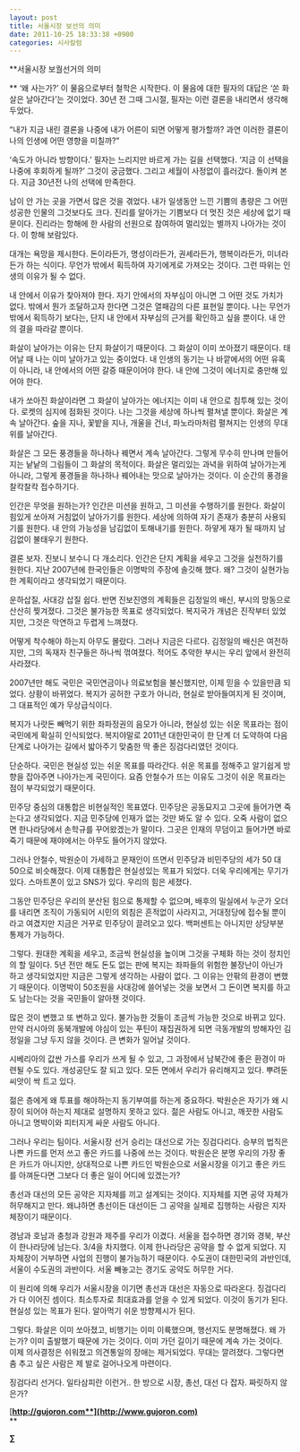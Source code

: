 ```yaml
---
layout: post
title: 서울시장 보선의 의미
date: 2011-10-25 18:33:38 +0900
categories: 시사칼럼
---
```

**서울시장 보궐선거의 의미 

** ‘왜 사는가?’ 이 물음으로부터 철학은 시작한다. 이 물음에 대한 필자의 대답은 ‘쏜 화살은 날아간다’는 것이었다. 30년 전 그때 그시절, 필자는 이런 결론을 내리면서 생각해 두었다. 

“내가 지금 내린 결론을 나중에 내가 어른이 되면 어떻게 평가할까? 과연 이러한 결론이 나의 인생에 어떤 영향을 미칠까?” 

‘속도가 아니라 방향이다.’ 필자는 느리지만 바르게 가는 길을 선택했다. ‘지금 이 선택을 나중에 후회하게 될까?’ 그것이 궁금했다. 그리고 세월이 사정없이 흘러갔다. 돌이켜 본다. 지금 30년전 나의 선택에 만족한다. 

남이 안 가는 곳을 가면서 많은 것을 겪었다. 내가 일생동안 느낀 기쁨의 총량은 그 어떤 성공한 인물의 그것보다도 크다. 진리를 알아가는 기쁨보다 더 멋진 것은 세상에 없기 때문이다. 진리라는 항해에 한 사람의 선원으로 참여하여 멀리있는 별까지 나아가는 것이다. 이 항해 보람있다. 

대개는 욕망을 제시한다. 돈이라든가, 명성이라든가, 권세라든가, 행복이라든가, 미녀라든가 하는 식이다. 무언가 밖에서 획득하여 자기에게로 가져오는 것이다. 그런 따위는 인생의 이유가 될 수 없다. 

내 안에서 이유가 찾아져야 한다. 자기 안에서의 자부심이 아니면 그 어떤 것도 가치가 없다. 밖에서 뭔가 조달하고자 한다면 그것은 열패감의 다른 표현일 뿐이다. 나는 무언가 밖에서 획득하기 보다는, 단지 내 안에서 자부심의 근거를 확인하고 싶을 뿐이다. 내 안의 결을 따라갈 뿐이다. 

화살이 날아가는 이유는 단지 화살이기 때문이다. 그 화살이 이미 쏘아졌기 때문이다. 태어날 때 나는 이미 날아가고 있는 중이었다. 내 인생의 동기는 나 바깥에서의 어떤 유혹이 아니라, 내 안에서의 어떤 갈증 때문이어야 한다. 내 안에 그것이 에너지로 충만해 있어야 한다. 

내가 쏘아진 화살이라면 그 화살이 날아가는 에너지는 이미 내 안으로 침투해 있는 것이다. 로켓의 심지에 점화된 것이다. 나는 그것을 세상에 하나씩 펼쳐낼 뿐이다. 화살은 계속 날아간다. 숲을 지나, 꽃밭을 지나, 개울을 건너, 파노라마처럼 펼쳐지는 인생의 무대 위를 날아간다. 

화살은 그 모든 풍경들을 하나하나 꿰면서 계속 날아간다. 그렇게 무수히 만나며 만들어지는 낱낱의 그림들이 그 화살의 목적이다. 화살은 멀리있는 과녁을 위하여 날아가는게 아니라, 그렇게 풍경들을 하나하나 꿰어내는 맛으로 날아가는 것이다. 이 순간의 풍경을 찰칵찰칵 접수하기다. 

인간은 무엇을 원하는가? 인간은 미션을 원하고, 그 미션을 수행하기를 원한다. 화살이 힘있게 쏘아져 거침없이 날아가기를 원한다. 세상에 의하여 자기 존재가 충분히 사용되기를 원한다. 내 안의 가능성을 남김없이 토해내기를 원한다. 하얗게 재가 될 때까지 남김없이 불태우기 원한다. 

결론 보자. 진보니 보수니 다 개소리다. 인간은 단지 계획을 세우고 그것을 실천하기를 원한다. 지난 2007년에 한국인들은 이명박의 주장에 솔깃해 했다. 왜? 그것이 실현가능한 계획이라고 생각되었기 때문이다. 

운하삽질, 사대강 삽질 쉽다. 반면 진보진영의 계획들은 김정일의 배신, 부시의 망동으로 산산히 찢겨졌다. 그것은 불가능한 목표로 생각되었다. 복지국가 개념은 진작부터 있었지만, 그것은 막연하고 두렵게 느껴졌다. 

어떻게 착수해야 하는지 아무도 몰랐다. 그러나 지금은 다르다. 김정일의 배신은 여전하지만, 그의 독재자 친구들은 하나씩 꺾여졌다. 적어도 추악한 부시는 우리 앞에서 완전히 사라졌다. 

2007년만 해도 국민은 국민연금이나 의료보험을 불신했지만, 이제 믿을 수 있을만큼 되었다. 상황이 바뀌었다. 복지가 공허한 구호가 아니라, 현실로 받아들여지게 된 것이며, 그 대표적인 예가 무상급식이다. 

복지가 나랏돈 빼먹기 위한 좌파정권의 음모가 아니라, 현실성 있는 쉬운 목표라는 점이 국민에게 확실히 인식되었다. 복지야말로 2011년 대한민국이 한 단계 더 도약하여 다음 단계로 나아가는 길에서 밟아주기 맞춤한 딱 좋은 징검다리였던 것이다. 

단순하다. 국민은 현실성 있는 쉬운 목표를 따라간다. 쉬운 목표를 정해주고 알기쉽게 방향을 잡아주면 나아가는게 국민이다. 요즘 안철수가 뜨는 이유도 그것이 쉬운 목표라는 점이 부각되었기 때문이다. 

민주당 중심의 대통합은 비현실적인 목표였다. 민주당은 공동묘지고 그곳에 들어가면 죽는다고 생각되었다. 지금 민주당에 인재가 없는 것만 봐도 알 수 있다. 오죽 사람이 없으면 한나라당에서 손학규를 꾸어왔겠는가 말이다. 그곳은 인재의 무덤이고 들어가면 바로 죽기 때문에 재야에서는 아무도 들어가지 않았다. 

그러나 안철수, 박원순이 가세하고 문재인이 뜨면서 민주당과 비민주당의 세가 50 대 50으로 비슷해졌다. 이제 대통합은 현실성있는 목표가 되었다. 더욱 우리에게는 무기가 있다. 스마트폰이 있고 SNS가 있다. 우리의 힘은 세졌다. 

그동안 민주당은 우리의 분산된 힘으로 통제할 수 없으며, 배후의 밀실에서 누군가 오더를 내리면 조직이 가동되어 시민의 외침은 흔적없이 사라지고, 거대정당에 접수될 뿐이라고 여겼지만 지금은 거꾸로 민주당이 끌려오고 있다. 백퍼센트는 아니지만 상당부분 통제가 가능하다. 

그렇다. 원대한 계획을 세우고, 조금씩 현실성을 높이며 그것을 구체화 하는 것이 정치인의 할 일이다. 5년 전만 해도 돈도 없는 판에 복지는 좌파들의 위험한 불장난이 아닌가 하고 생각되었지만 지금은 그렇게 생각하는 사람이 없다. 그 이유는 안팎의 환경이 변했기 때문이다. 이명박이 50조원을 사대강에 쓸어넣는 것을 보면서 그 돈이면 복지를 하고도 남는다는 것을 국민들이 알아챈 것이다. 

많은 것이 변했고 또 변하고 있다. 불가능한 것들이 조금씩 가능한 것으로 바뀌고 있다. 만약 러시아의 동북개발에 야심이 있는 푸틴이 재집권하게 되면 극동개발의 방해자인 김정일을 그냥 두지 않을 것이다. 큰 변화가 일어날 것이다. 

시베리아의 값싼 가스를 우리가 쓰게 될 수 있고, 그 과정에서 남북간에 좋은 환경이 마련될 수도 있다. 개성공단도 잘 되고 있다. 모든 면에서 우리가 유리해지고 있다. 뿌려둔 씨앗이 싹 트고 있다. 

젊은 층에게 왜 투표를 해야하는지 동기부여를 하는게 중요하다. 박원순은 자기가 왜 시장이 되어야 하는지 제대로 설명하지 못하고 있다. 젊은 사람도 아니고, 깨끗한 사람도 아니고 명박이와 피터지게 싸운 사람도 아니다. 

그러나 우리는 팀이다. 서울시장 선거 승리는 대선으로 가는 징검다리다. 승부의 법칙은 나쁜 카드를 먼저 쓰고 좋은 카드를 나중에 쓰는 것이다. 박원순은 분명 우리의 가장 좋은 카드가 아니지만, 상대적으로 나쁜 카드인 박원순으로 서울시장을 이기고 좋은 카드를 아껴둔다면 그보다 더 좋은 일이 어디에 있겠는가? 

총선과 대선의 모든 공약은 지자체를 끼고 설계되는 것이다. 지자체를 지면 공약 자체가 허무해지고 만다. 왜냐하면 총선이든 대선이든 그 공약을 실제로 집행하는 사람은 지자체장이기 때문이다. 

경남과 호남과 충청과 강원과 제주를 우리가 이겼다. 서울을 접수하면 경기와 경북, 부산이 한나라당에 남는다. 3/4을 차지했다. 이제 한나라당은 공약을 할 수 없게 되었다. 지자체장이 거부하면 사업의 진행이 불가능하기 때문이다. 수도권이 대한민국의 과반인데, 서울이 수도권의 과반이다. 서울 빼놓고는 경기도 공약도 허무한 거다. 

이 원리에 의해 우리가 서울시장을 이기면 총선과 대선은 자동으로 따라온다. 징검다리가 다 이어진 셈이다. 최소투자로 최대효과를 얻을 수 있게 되었다. 이것이 동기가 된다. 현실성 있는 목표가 된다. 알아먹기 쉬운 방향제시가 된다. 

그렇다. 화살은 이미 쏘아졌고, 비행기는 이미 이륙했으며, 행선지도 분명해졌다. 왜 가는가? 이미 출발했기 때문에 가는 것이다. 이미 가던 길이기 때문에 계속 가는 것이다. 이제 의사결정은 쉬워졌고 의견통일의 장애는 제거되었다. 무대는 깔려졌다. 그렇다면 춤 추고 싶은 사람은 제 발로 걸어나오게 마련이다. 

징검다리 선거다. 일타삼피란 이런거.. 한 방으로 시장, 총선, 대선 다 잡자. 짜릿하지 않은가? 








  




[**http://gujoron.com**](http://www.gujoron.com)**  
** 

**∑**